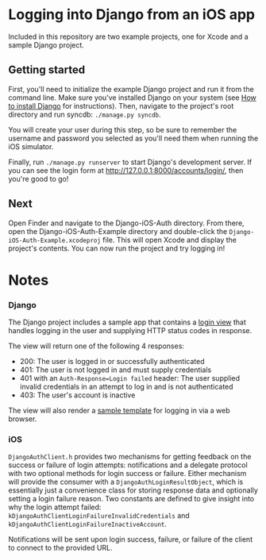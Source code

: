 # Logging into Django from an iOS app

Included in this repository are two example projects, one for Xcode and a sample Django project.

## Getting started

First, you'll need to initialize the example Django project and run it from the command line. Make sure you've installed Django on your system (see [How to install Django](https://docs.djangoproject.com/en/dev/topics/install/) for instructions). Then, navigate to the project's root directory and run syncdb: `./manage.py syncdb`.

You will create your user during this step, so be sure to remember the username and password you selected as you'll need them when running the iOS simulator.

Finally, run `./manage.py runserver` to start Django's development server. If you can see the login form at http://127.0.0.1:8000/accounts/login/, then you're good to go!

## Next

Open Finder and navigate to the Django-iOS-Auth directory. From there, open the Django-iOS-Auth-Example directory and double-click the `Django-iOS-Auth-Example.xcodeproj` file. This will open Xcode and display the project's contents. You can now run the project and try logging in!

# Notes

### Django

The Django project includes a sample app that contains a [login view](https://github.com/beathan/Django-iOS-Auth/blob/master/SampleDjangoProject/SampleDjangoProject/sample/views.py#L7) that handles logging in the user and supplying HTTP status codes in response.

The view will return one of the following 4 responses:

* 200: The user is logged in or successfully authenticated
* 401: The user is not logged in and must supply credentials
* 401 with an `Auth-Response=Login failed` header: The user supplied invalid credentials in an attempt to log in and is not authenticated
* 403: The user's account is inactive

The view will also render a [sample template](https://github.com/beathan/Django-iOS-Auth/blob/master/SampleDjangoProject/SampleDjangoProject/sample/templates/sample/login.html) for logging in via a web browser.

### iOS

`DjangoAuthClient.h` provides two mechanisms for getting feedback on the success or failure of login attempts: notifications and a delegate protocol with two optional methods for login success or failure. Either mechanism will provide the consumer with a `DjangoAuthLoginResultObject`, which is essentially just a convenience class for storing response data and optionally setting a login failure reason. Two constants are defined to give insight into why the login attempt failed: `kDjangoAuthClientLoginFailureInvalidCredentials` and `kDjangoAuthClientLoginFailureInactiveAccount`.

Notifications will be sent upon login success, failure, or failure of the client to connect to the provided URL.
